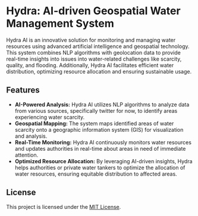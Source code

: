 # Hydra: AI-driven Geospatial Water Management System

Hydra AI is an innovative solution for monitoring and managing water resources using advanced artificial intelligence and geospatial technology. This system combines NLP algorithms with geolocation data to provide real-time insights into issues  into water-related challenges like scarcity, quality, and flooding.  Additionally, Hydra AI facilitates efficient water distribution, optimizing resource allocation and ensuring sustainable usage.

## Features
- **AI-Powered Analysis:** Hydra AI utilizes NLP algorithms to analyze data from various sources, specifically twitter for now, to identify areas experiencing water scarcity.
- **Geospatial Mapping:** The system maps identified areas of water scarcity onto a geographic information system (GIS) for visualization and analysis.
- **Real-Time Monitoring:** Hydra AI continuously monitors water resources and updates authorities in real-time about areas in need of immediate attention.
- **Optimized Resource Allocation:** By leveraging AI-driven insights, Hydra helps authorities or private water tankers to optimize the allocation of water resources, ensuring equitable distribution to affected areas.

## License
This project is licensed under the [MIT License](LICENSE).
